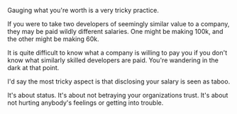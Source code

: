Gauging what you're worth is a very tricky practice. 

If you were to take two developers of seemingly similar value to a company, they may be paid wildly different salaries.
One might be making 100k, and the other might be making 60k. 

It is quite difficult to know what a company is willing to pay you if you don't know what similarly skilled developers are paid.
You're wandering in the dark at that point.

I'd say the most tricky aspect is that disclosing your salary is seen as taboo.

It's about status. It's about not betraying your organizations trust. 
It's about not hurting anybody's feelings or getting into trouble.